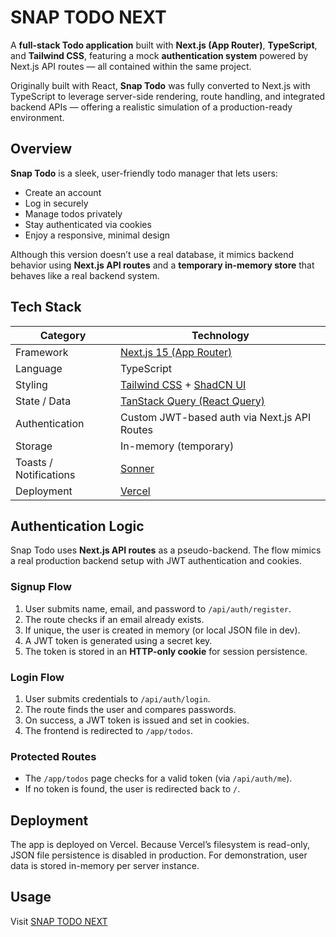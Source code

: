 # SNAP TODO NEXT

A **full-stack Todo application** built with **Next.js (App Router)**, **TypeScript**, and **Tailwind CSS**, featuring a mock **authentication system** powered by Next.js API routes — all contained within the same project.

Originally built with React, **Snap Todo** was fully converted to Next.js with TypeScript to leverage server-side rendering, route handling, and integrated backend APIs — offering a realistic simulation of a production-ready environment.

## Overview

**Snap Todo** is a sleek, user-friendly todo manager that lets users:

- Create an account
- Log in securely
- Manage todos privately
- Stay authenticated via cookies
- Enjoy a responsive, minimal design

Although this version doesn’t use a real database, it mimics backend behavior using **Next.js API routes** and a **temporary in-memory store** that behaves like a real backend system.

## Tech Stack

| Category               | Technology                                                                     |
| ---------------------- | ------------------------------------------------------------------------------ |
| Framework              | [Next.js 15 (App Router)](https://nextjs.org/docs/app)                         |
| Language               | TypeScript                                                                     |
| Styling                | [Tailwind CSS](https://tailwindcss.com/) + [ShadCN UI](https://ui.shadcn.com/) |
| State / Data           | [TanStack Query (React Query)](https://tanstack.com/query/latest)              |
| Authentication         | Custom JWT-based auth via Next.js API Routes                                   |
| Storage                | In-memory (temporary)                                                          |
| Toasts / Notifications | [Sonner](https://sonner.emilkowal.ski/)                                        |
| Deployment             | [Vercel](https://vercel.com/)                                                  |

## Authentication Logic

Snap Todo uses **Next.js API routes** as a pseudo-backend. The flow mimics a real production backend setup with JWT authentication and cookies.

### Signup Flow

1. User submits name, email, and password to `/api/auth/register`.
2. The route checks if an email already exists.
3. If unique, the user is created in memory (or local JSON file in dev).
4. A JWT token is generated using a secret key.
5. The token is stored in an **HTTP-only cookie** for session persistence.

### Login Flow

1. User submits credentials to `/api/auth/login`.
2. The route finds the user and compares passwords.
3. On success, a JWT token is issued and set in cookies.
4. The frontend is redirected to `/app/todos`.

### Protected Routes

- The `/app/todos` page checks for a valid token (via `/api/auth/me`).
- If no token is found, the user is redirected back to `/`.

## Deployment

The app is deployed on Vercel.
Because Vercel’s filesystem is read-only, JSON file persistence is disabled in production.
For demonstration, user data is stored in-memory per server instance.

## Usage

Visit [SNAP TODO NEXT](https://snap-todo-n.vercel.app/todos)
